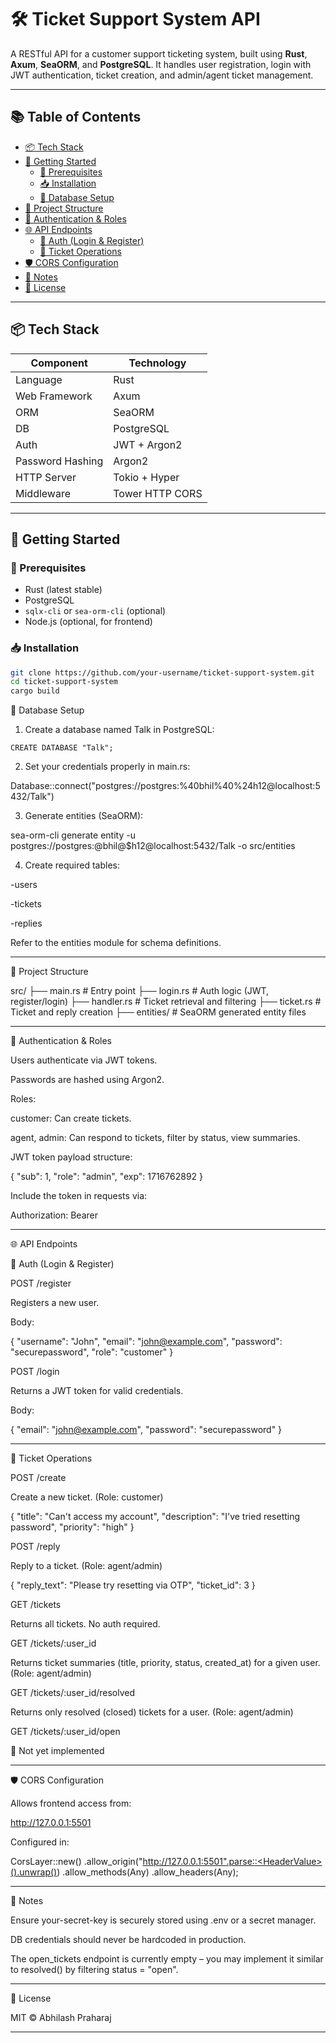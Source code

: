 # 🛠️ Ticket Support System API

A RESTful API for a customer support ticketing system, built using **Rust**, **Axum**, **SeaORM**, and **PostgreSQL**. It handles user registration, login with JWT authentication, ticket creation, and admin/agent ticket management.

---

## 📚 Table of Contents

- [📦 Tech Stack](#-tech-stack)
- [🚀 Getting Started](#-getting-started)
  - [🔧 Prerequisites](#-prerequisites)
  - [📥 Installation](#-installation)
  - [🧬 Database Setup](#-database-setup)
- [📂 Project Structure](#-project-structure)
- [🔐 Authentication & Roles](#-authentication--roles)
- [🌐 API Endpoints](#-api-endpoints)
  - [👥 Auth (Login & Register)](#-auth-login--register)
  - [🎫 Ticket Operations](#-ticket-operations)
- [🛡️ CORS Configuration](#-cors-configuration)
- [📌 Notes](#-notes)
- [📖 License](#-license)

---

## 📦 Tech Stack

| Component        | Technology          |
|------------------|---------------------|
| Language         | Rust                |
| Web Framework    | Axum                |
| ORM              | SeaORM              |
| DB               | PostgreSQL          |
| Auth             | JWT + Argon2        |
| Password Hashing | Argon2              |
| HTTP Server      | Tokio + Hyper       |
| Middleware       | Tower HTTP CORS     |

---

## 🚀 Getting Started

### 🔧 Prerequisites

- Rust (latest stable)
- PostgreSQL
- `sqlx-cli` or `sea-orm-cli` (optional)
- Node.js (optional, for frontend)

### 📥 Installation

```bash
git clone https://github.com/your-username/ticket-support-system.git
cd ticket-support-system
cargo build
```

🧬 Database Setup

1. Create a database named Talk in PostgreSQL:
```
CREATE DATABASE "Talk";
```
2. Set your credentials properly in main.rs:

Database::connect("postgres://postgres:%40bhil%40%24h12@localhost:5432/Talk")

3. Generate entities (SeaORM):



sea-orm-cli generate entity -u postgres://postgres:@bhil@$h12@localhost:5432/Talk -o src/entities

4. Create required tables:



-users

-tickets

-replies


Refer to the entities module for schema definitions.


---

📂 Project Structure

src/
├── main.rs              # Entry point
├── login.rs             # Auth logic (JWT, register/login)
├── handler.rs           # Ticket retrieval and filtering
├── ticket.rs            # Ticket and reply creation
├── entities/            # SeaORM generated entity files


---

🔐 Authentication & Roles

Users authenticate via JWT tokens.

Passwords are hashed using Argon2.

Roles:

customer: Can create tickets.

agent, admin: Can respond to tickets, filter by status, view summaries.



JWT token payload structure:

{
  "sub": 1,
  "role": "admin",
  "exp": 1716762892
}

Include the token in requests via:

Authorization: Bearer <your-jwt-token>


---

🌐 API Endpoints

👥 Auth (Login & Register)

POST /register

Registers a new user.

Body:

{
  "username": "John",
  "email": "john@example.com",
  "password": "securepassword",
  "role": "customer"
}

POST /login

Returns a JWT token for valid credentials.

Body:

{
  "email": "john@example.com",
  "password": "securepassword"
}


---

🎫 Ticket Operations

POST /create

Create a new ticket. (Role: customer)

{
  "title": "Can't access my account",
  "description": "I've tried resetting password",
  "priority": "high"
}

POST /reply

Reply to a ticket. (Role: agent/admin)

{
  "reply_text": "Please try resetting via OTP",
  "ticket_id": 3
}

GET /tickets

Returns all tickets. No auth required.

GET /tickets/:user_id

Returns ticket summaries (title, priority, status, created_at) for a given user. (Role: agent/admin)

GET /tickets/:user_id/resolved

Returns only resolved (closed) tickets for a user. (Role: agent/admin)

GET /tickets/:user_id/open

📌 Not yet implemented


---

🛡️ CORS Configuration

Allows frontend access from:

http://127.0.0.1:5501

Configured in:

CorsLayer::new()
    .allow_origin("http://127.0.0.1:5501".parse::<HeaderValue>().unwrap())
    .allow_methods(Any)
    .allow_headers(Any);


---

📌 Notes

Ensure your-secret-key is securely stored using .env or a secret manager.

DB credentials should never be hardcoded in production.

The open_tickets endpoint is currently empty – you may implement it similar to resolved() by filtering status = "open".



---

📖 License

MIT © Abhilash Praharaj

---

